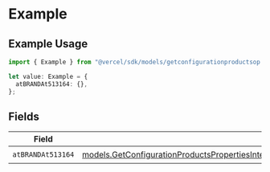 # Example

## Example Usage

```typescript
import { Example } from "@vercel/sdk/models/getconfigurationproductsop.js";

let value: Example = {
  atBRANDAt513164: {},
};
```

## Fields

| Field                                                                                                                                                                                                                                                                        | Type                                                                                                                                                                                                                                                                         | Required                                                                                                                                                                                                                                                                     | Description                                                                                                                                                                                                                                                                  |
| ---------------------------------------------------------------------------------------------------------------------------------------------------------------------------------------------------------------------------------------------------------------------------- | ---------------------------------------------------------------------------------------------------------------------------------------------------------------------------------------------------------------------------------------------------------------------------- | ---------------------------------------------------------------------------------------------------------------------------------------------------------------------------------------------------------------------------------------------------------------------------- | ---------------------------------------------------------------------------------------------------------------------------------------------------------------------------------------------------------------------------------------------------------------------------- |
| `atBRANDAt513164`                                                                                                                                                                                                                                                            | [models.GetConfigurationProductsPropertiesIntegrationsResponse200ApplicationJSONResponseBodyProductsMetadataSchema8AtBRANDAt513164](../models/getconfigurationproductspropertiesintegrationsresponse200applicationjsonresponsebodyproductsmetadataschema8atbrandat513164.md) | :heavy_check_mark:                                                                                                                                                                                                                                                           | N/A                                                                                                                                                                                                                                                                          |